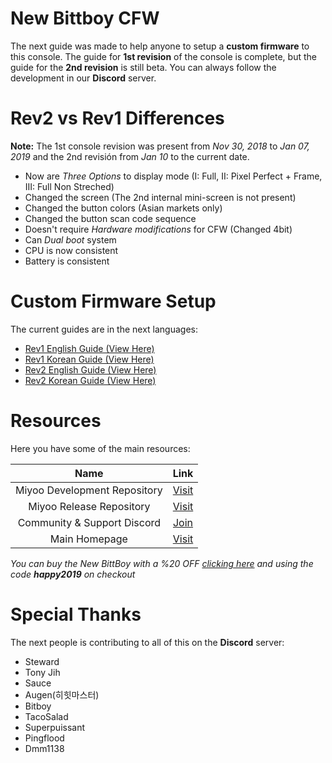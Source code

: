 # New Bittboy CFW

The next guide was made to help anyone to setup a **custom firmware** to this console. The guide for **1st revision** of the console is complete, but the guide for the **2nd revision** is still beta. You can always follow the development in our **Discord** server.

# Rev2 vs Rev1 Differences

**Note:** The 1st console revision was present from _Nov 30, 2018_ to _Jan 07, 2019_ and the 2nd revisión from _Jan 10_ to the current date.

- Now are *Three Options* to display mode (I: Full, II: Pixel Perfect + Frame, III: Full Non Streched)
- Changed the screen (The 2nd internal mini-screen is not present)
- Changed the button colors (Asian markets only)
- Changed the button scan code sequence 
- Doesn't require _Hardware modifications_ for CFW (Changed 4bit)
- Can *Dual boot* system 
- CPU is now consistent 
- Battery is consistent

# Custom Firmware Setup

The current guides are in the next languages:

- [Rev1 English Guide (View Here)](https://github.com/TriForceX/New-Bittboy-CFW/blob/master/Rev1-Guide-EN.md)
- [Rev1 Korean Guide (View Here)](https://github.com/TriForceX/New-Bittboy-CFW/blob/master/Rev1-Guide-KO.md)
- [Rev2 English Guide (View Here)](https://github.com/TriForceX/New-Bittboy-CFW/blob/master/Rev2-Guide-EN.md)
- [Rev2 Korean Guide (View Here)](https://github.com/TriForceX/New-Bittboy-CFW/blob/master/Rev2-Guide-KO.md)

# Resources

Here you have some of the main resources:

Name | Link
:------------: | :------------:
Miyoo Development Repository | [Visit](https://github.com/steward-fu/miyoo_dev)
Miyoo Release Repository | [Visit](https://github.com/steward-fu/miyoo_rel)
Community & Support Discord | [Join](https://discord.gg/5qbZKsm)
Main Homepage | [Visit](https://jutleys.wixsite.com/bittboynew4u)

_You can buy the New BittBoy with a %20 OFF [clicking here](http://retromimi.com/?aff=5) and using the code **happy2019** on checkout_

# Special Thanks

The next people is contributing to all of this on the **Discord** server:

- Steward
- Tony Jih
- Sauce
- Augen(히힛마스터)
- Bitboy
- TacoSalad
- Superpuissant
- Pingflood
- Dmm1138

